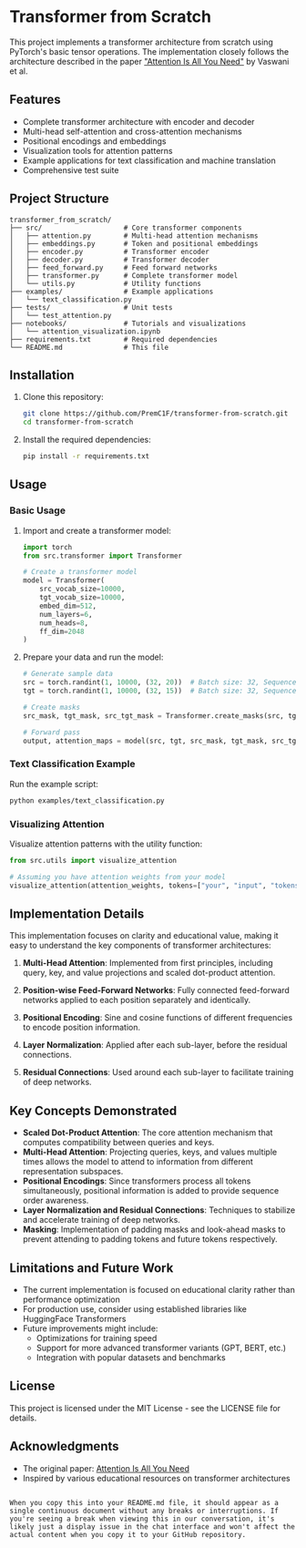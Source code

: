 # Transformer from Scratch

This project implements a transformer architecture from scratch using PyTorch's basic tensor operations. The implementation closely follows the architecture described in the paper ["Attention Is All You Need"](https://arxiv.org/abs/1706.03762) by Vaswani et al.

## Features

- Complete transformer architecture with encoder and decoder
- Multi-head self-attention and cross-attention mechanisms
- Positional encodings and embeddings
- Visualization tools for attention patterns
- Example applications for text classification and machine translation
- Comprehensive test suite

## Project Structure
```
transformer_from_scratch/
├── src/                    # Core transformer components
│   ├── attention.py        # Multi-head attention mechanisms
│   ├── embeddings.py       # Token and positional embeddings
│   ├── encoder.py          # Transformer encoder
│   ├── decoder.py          # Transformer decoder
│   ├── feed_forward.py     # Feed forward networks
│   ├── transformer.py      # Complete transformer model
│   └── utils.py            # Utility functions
├── examples/               # Example applications
│   └── text_classification.py
├── tests/                  # Unit tests
│   └── test_attention.py
├── notebooks/              # Tutorials and visualizations
│   └── attention_visualization.ipynb
├── requirements.txt        # Required dependencies
└── README.md               # This file
```

## Installation

1. Clone this repository:
    ```bash
    git clone https://github.com/PremC1F/transformer-from-scratch.git
    cd transformer-from-scratch
    ```

2. Install the required dependencies:
    ```bash
    pip install -r requirements.txt
    ```

## Usage

### Basic Usage

1. Import and create a transformer model:
    ```python
    import torch
    from src.transformer import Transformer

    # Create a transformer model
    model = Transformer(
        src_vocab_size=10000,
        tgt_vocab_size=10000,
        embed_dim=512,
        num_layers=6,
        num_heads=8,
        ff_dim=2048
    )
    ```

2. Prepare your data and run the model:
    ```python
    # Generate sample data
    src = torch.randint(1, 10000, (32, 20))  # Batch size: 32, Sequence length: 20
    tgt = torch.randint(1, 10000, (32, 15))  # Batch size: 32, Sequence length: 15

    # Create masks
    src_mask, tgt_mask, src_tgt_mask = Transformer.create_masks(src, tgt)

    # Forward pass
    output, attention_maps = model(src, tgt, src_mask, tgt_mask, src_tgt_mask)
    ```

### Text Classification Example

Run the example script:
```bash
python examples/text_classification.py
```

### Visualizing Attention

Visualize attention patterns with the utility function:
```python
from src.utils import visualize_attention

# Assuming you have attention weights from your model
visualize_attention(attention_weights, tokens=["your", "input", "tokens", "here"])
```

## Implementation Details

This implementation focuses on clarity and educational value, making it easy to understand the key components of transformer architectures:

1. **Multi-Head Attention**: Implemented from first principles, including query, key, and value projections and scaled dot-product attention.

2. **Position-wise Feed-Forward Networks**: Fully connected feed-forward networks applied to each position separately and identically.

3. **Positional Encoding**: Sine and cosine functions of different frequencies to encode position information.

4. **Layer Normalization**: Applied after each sub-layer, before the residual connections.

5. **Residual Connections**: Used around each sub-layer to facilitate training of deep networks.

## Key Concepts Demonstrated

- **Scaled Dot-Product Attention**: The core attention mechanism that computes compatibility between queries and keys.
- **Multi-Head Attention**: Projecting queries, keys, and values multiple times allows the model to attend to information from different representation subspaces.
- **Positional Encodings**: Since transformers process all tokens simultaneously, positional information is added to provide sequence order awareness.
- **Layer Normalization and Residual Connections**: Techniques to stabilize and accelerate training of deep networks.
- **Masking**: Implementation of padding masks and look-ahead masks to prevent attending to padding tokens and future tokens respectively.

## Limitations and Future Work

- The current implementation is focused on educational clarity rather than performance optimization
- For production use, consider using established libraries like HuggingFace Transformers
- Future improvements might include:
  - Optimizations for training speed
  - Support for more advanced transformer variants (GPT, BERT, etc.)
  - Integration with popular datasets and benchmarks

## License

This project is licensed under the MIT License - see the LICENSE file for details.

## Acknowledgments

- The original paper: [Attention Is All You Need](https://arxiv.org/abs/1706.03762)
- Inspired by various educational resources on transformer architectures
```

When you copy this into your README.md file, it should appear as a single continuous document without any breaks or interruptions. If you're seeing a break when viewing this in our conversation, it's likely just a display issue in the chat interface and won't affect the actual content when you copy it to your GitHub repository.
